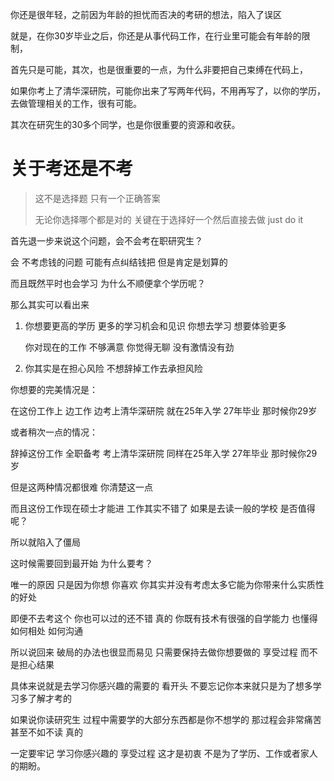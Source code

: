 你还是很年轻，之前因为年龄的担忧而否决的考研的想法，陷入了误区

就是，在你30岁毕业之后，你还是从事代码工作，在行业里可能会有年龄的限制，

首先只是可能，其次，也是很重要的一点，为什么非要把自己束缚在代码上，

如果你考上了清华深研院，可能你出来了写两年代码，不用再写了，以你的学历，去做管理相关的工作，很有可能。

其次在研究生的30多个同学，也是你很重要的资源和收获。



# 关于考还是不考

>
>
>这不是选择题 只有一个正确答案 
>
>无论你选择哪个都是对的   关键在于选择好一个然后直接去做  just do it

首先退一步来说这个问题，会不会考在职研究生？

会   不考虑钱的问题   可能有点纠结钱把   但是肯定是划算的   

而且既然平时也会学习 为什么不顺便拿个学历呢？

那么其实可以看出来

1. 你想要更高的学历 更多的学习机会和见识  你想去学习 想要体验更多

   你对现在的工作  不够满意  你觉得无聊  没有激情没有劲

2. 你其实是在担心风险 不想辞掉工作去承担风险



你想要的完美情况是：

在这份工作上  边工作 边考上清华深研院   就在25年入学  27年毕业  那时候你29岁

或者稍次一点的情况：

辞掉这份工作  全职备考 考上清华深研院   同样在25年入学  27年毕业  那时候你29岁



但是这两种情况都很难  你清楚这一点   

而且这份工作现在硕士才能进  工作其实不错了   如果是去读一般的学校  是否值得呢？

 

所以就陷入了僵局

这时候需要回到最开始  为什么要考？

唯一的原因   只是因为你想   你喜欢   你其实并没有考虑太多它能为你带来什么实质性的好处

即便不去考这个  你也可以过的还不错   真的   你既有技术有很强的自学能力  也懂得如何相处 如何沟通  

所以说回来  破局的办法也很显而易见   只需要保持去做你想要做的   享受过程   而不是担心结果

具体来说就是去学习你感兴趣的需要的  看开头  不要忘记你本来就只是为了想多学习多了解才考的

如果说你读研究生 过程中需要学的大部分东西都是你不想学的  那过程会非常痛苦 甚至不如不读 真的

一定要牢记  学习你感兴趣的 享受过程 这才是初衷  不是为了学历、工作或者家人的期盼。

   